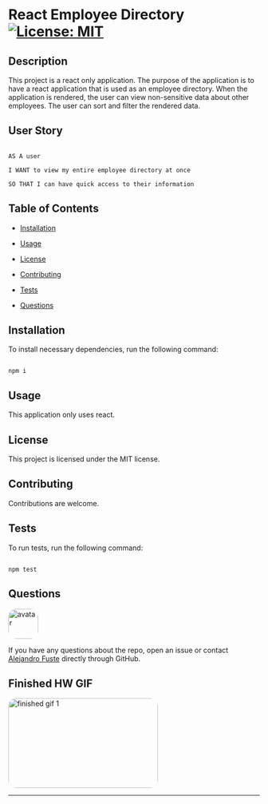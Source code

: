 
# React Employee Directory [![License: MIT](https://img.shields.io/badge/License-MIT-blue.svg)](https://opensource.org/licenses/MIT)


## Description 

This project is a react only application. The purpose of the application is to have a react application that is used as an employee directory. When the application is rendered, the user can view non-sensitive data about other employees. The user can sort and filter the rendered data. 

## User Story

```

AS A user

I WANT to view my entire employee directory at once

SO THAT I can have quick access to their information

```

## Table of Contents

* [Installation](#installation)

* [Usage](#usage)

* [License](#license)

* [Contributing](#contributing)

* [Tests](#tests)

* [Questions](#questions)

## Installation

To install necessary dependencies, run the following command:

```

npm i

```

## Usage

This application only uses react. 

## License

This project is licensed under the MIT license.

## Contributing

Contributions are welcome.

## Tests 

To run tests, run the following command:

```

npm test

```

## Questions

<img src="https://avatars2.githubusercontent.com/u/48495840?v=4" alt="avatar" style="border-radius: 16px" width="60"/>

If you have any questions about the repo, open an issue or contact [Alejandro Fuste](https://github.com/ZepCap) directly through GitHub.

## Finished HW GIF

<img src="./public/images/gif1.gif" alt="finished gif 1" style="border-radius: 16px" width="300" height="180"/>


---


